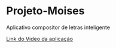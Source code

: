 # Projeto-Moises
Aplicativo compositor de letras inteligente



<a href="https://drive.google.com/file/d/1oQvQHpbSzsxx0cq1TwICRYpqXcWNPxTP/view?usp=sharing">Link do Video da aplicação</a>

